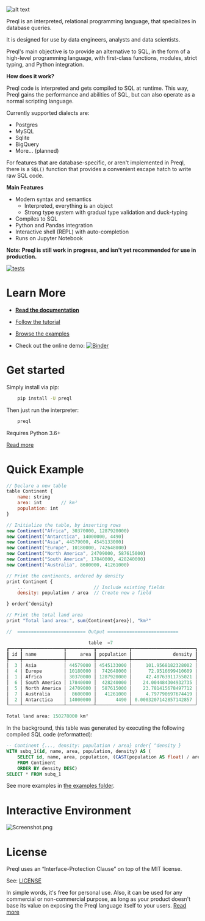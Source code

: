 ![alt text](logo_small.png "Logo")

Preql is an interpreted, relational programming language, that specializes in database queries.

It is designed for use by data engineers, analysts and data scientists.

Preql's main objective is to provide an alternative to SQL, in the form of a high-level programming language, with first-class functions, modules, strict typing, and Python integration.

**How does it work?**

Preql code is interpreted and gets compiled to SQL at runtime. This way, Preql gains the performance and abilities of SQL, but can also operate as a normal scripting language.

Currently supported dialects are:
* Postgres
* MySQL
* Sqlite
* BigQuery
* More... (planned)

For features that are database-specific, or aren't implemented in Preql, there is a `SQL()` function that provides a convenient escape hatch to write raw SQL code.

**Main Features**

* Modern syntax and semantics
    - Interpreted, everything is an object
    - Strong type system with gradual type validation and duck-typing
* Compiles to SQL
* Python and Pandas integration
* Interactive shell (REPL) with auto-completion
* Runs on Jupyter Notebook


**Note: Preql is still work in progress, and isn't yet recommended for use in production.**

[![tests](https://github.com/erezsh/preql/actions/workflows/tests.yml/badge.svg)](https://github.com/erezsh/Preql/actions/workflows/tests.yml)

# Learn More

- [**Read the documentation**](https://preql.readthedocs.io/en/latest/)

- [Follow the tutorial](https://preql.readthedocs.io/en/latest/tutorial.html)

- [Browse the examples](https://github.com/erezsh/Preql/tree/master/examples)

- Check out the online demo: [![Binder](https://mybinder.org/badge_logo.svg)](https://mybinder.org/v2/gh/erezsh/preql-binder/master?filepath=tutorial_exploring_a_database.ipynb)

# Get started

Simply install via pip:

```sh
    pip install -U preql
```

Then just run the interpreter:

```sh
    preql
```

Requires Python 3.6+

[Read more](https://preql.readthedocs.io/en/latest/getting-started.html)

# Quick Example

```javascript
// Declare a new table
table Continent {
    name: string
    area: int       // km²
    population: int
}

// Initialize the table, by inserting rows
new Continent("Africa", 30370000, 1287920000)
new Continent("Antarctica", 14000000, 4490)
new Continent("Asia", 44579000, 4545133000)
new Continent("Europe", 10180000, 742648000)
new Continent("North America", 24709000, 587615000)
new Continent("South America", 17840000, 428240000)
new Continent("Australia", 8600000, 41261000)

// Print the continents, ordered by density
print Continent {
    ...                         // Include existing fields
    density: population / area  // Create new a field

} order{^density}

// Print the total land area
print "Total land area:", sum(Continent{area}), "km²"

//  ========================= Output ==========================

                              table  =7
┏━━━━┳━━━━━━━━━━━━━━━┳━━━━━━━━━━┳━━━━━━━━━━━━┳━━━━━━━━━━━━━━━━━━━━━━━┓
┃ id ┃ name          ┃     area ┃ population ┃               density ┃
┡━━━━╇━━━━━━━━━━━━━━━╇━━━━━━━━━━╇━━━━━━━━━━━━╇━━━━━━━━━━━━━━━━━━━━━━━┩
│  3 │ Asia          │ 44579000 │ 4545133000 │     101.9568182328002 │
│  4 │ Europe        │ 10180000 │  742648000 │      72.9516699410609 │
│  1 │ Africa        │ 30370000 │ 1287920000 │     42.40763911755021 │
│  6 │ South America │ 17840000 │  428240000 │    24.004484304932735 │
│  5 │ North America │ 24709000 │  587615000 │    23.781415678497712 │
│  7 │ Australia     │  8600000 │   41261000 │     4.797790697674419 │
│  2 │ Antarctica    │ 14000000 │       4490 │ 0.0003207142857142857 │
└────┴───────────────┴──────────┴────────────┴───────────────────────┘

Total land area: 150278000 km²
```

In the background, this table was generated by executing the following compiled SQL code (reformatted):

```sql
-- Continent {..., density: population / area} order{ ^density }
WITH subq_1(id, name, area, population, density) AS (
    SELECT id, name, area, population, (CAST(population AS float) / area) AS density
    FROM Continent
    ORDER BY density DESC)
SELECT * FROM subq_1
```

See more examples in [the examples folder](https://github.com/erezsh/Preql/tree/master/examples).

# Interactive Environment

![Screenshot.png](docs/screenshot.png)

# License

Preql uses an “Interface-Protection Clause” on top of the MIT license.

See: [LICENSE](LICENSE)

In simple words, it's free for personal use. Also, it can be used for any commercial or non-commercial purpose, as long as your product doesn't base its value on exposing the Preql language itself to your users. [Read more](https://preql.readthedocs.io/en/latest/faq.html#license)
